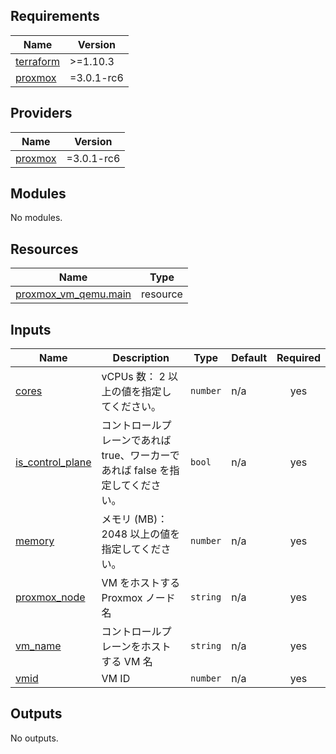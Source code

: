 <!-- BEGIN_TF_DOCS -->
## Requirements

| Name | Version |
|------|---------|
| <a name="requirement_terraform"></a> [terraform](#requirement\_terraform) | >=1.10.3 |
| <a name="requirement_proxmox"></a> [proxmox](#requirement\_proxmox) | =3.0.1-rc6 |

## Providers

| Name | Version |
|------|---------|
| <a name="provider_proxmox"></a> [proxmox](#provider\_proxmox) | =3.0.1-rc6 |

## Modules

No modules.

## Resources

| Name | Type |
|------|------|
| [proxmox_vm_qemu.main](https://registry.terraform.io/providers/Telmate/proxmox/3.0.1-rc6/docs/resources/vm_qemu) | resource |

## Inputs

| Name | Description | Type | Default | Required |
|------|-------------|------|---------|:--------:|
| <a name="input_cores"></a> [cores](#input\_cores) | vCPUs 数： 2 以上の値を指定してください。 | `number` | n/a | yes |
| <a name="input_is_control_plane"></a> [is\_control\_plane](#input\_is\_control\_plane) | コントロールプレーンであれば true、ワーカーであれば false を指定してください。 | `bool` | n/a | yes |
| <a name="input_memory"></a> [memory](#input\_memory) | メモリ (MB)： 2048 以上の値を指定してください。 | `number` | n/a | yes |
| <a name="input_proxmox_node"></a> [proxmox\_node](#input\_proxmox\_node) | VM をホストする Proxmox ノード名 | `string` | n/a | yes |
| <a name="input_vm_name"></a> [vm\_name](#input\_vm\_name) | コントロールプレーンをホストする VM 名 | `string` | n/a | yes |
| <a name="input_vmid"></a> [vmid](#input\_vmid) | VM ID | `number` | n/a | yes |

## Outputs

No outputs.
<!-- END_TF_DOCS -->